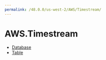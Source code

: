 ```yaml
---
permalink: /48.0.0/us-west-2/AWS/Timestream/
---
```


# AWS.Timestream



* [Database](Database.md)
* [Table](Table.md)